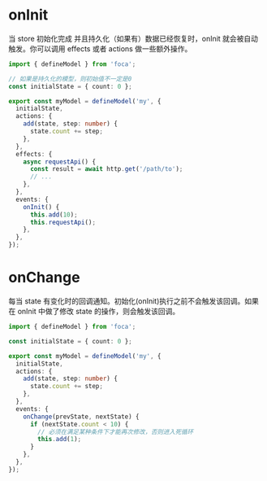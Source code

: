 #

# onInit

当 store 初始化完成 并且持久化（如果有）数据已经恢复时，onInit 就会被自动触发。你可以调用 effects 或者 actions 做一些额外操作。

```typescript
import { defineModel } from 'foca';

// 如果是持久化的模型，则初始值不一定是0
const initialState = { count: 0 };

export const myModel = defineModel('my', {
  initialState,
  actions: {
    add(state, step: number) {
      state.count += step;
    },
  },
  effects: {
    async requestApi() {
      const result = await http.get('/path/to');
      // ...
    },
  },
  events: {
    onInit() {
      this.add(10);
      this.requestApi();
    },
  },
});
```

# onChange

每当 state 有变化时的回调通知。初始化(onInit)执行之前不会触发该回调。如果在 onInit 中做了修改 state 的操作，则会触发该回调。

```typescript
import { defineModel } from 'foca';

const initialState = { count: 0 };

export const myModel = defineModel('my', {
  initialState,
  actions: {
    add(state, step: number) {
      state.count += step;
    },
  },
  events: {
    onChange(prevState, nextState) {
      if (nextState.count < 10) {
        // 必须在满足某种条件下才能再次修改，否则进入死循环
        this.add(1);
      }
    },
  },
});
```
